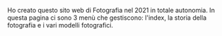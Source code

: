 Ho creato questo sito web di Fotografia nel 2021 in totale autonomia.
In questa pagina ci sono 3 menù che gestiscono: l'index, la storia della fotografia e i vari modelli fotografici. 
